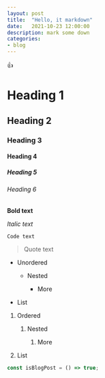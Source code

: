 ```yaml
---
layout: post
title:  "Hello, it markdown"
date:   2021-10-23 12:00:00
description: mark some down
categories:
- blog
---
```


:+1:

# Heading 1

## Heading 2

### Heading 3

#### Heading 4

##### Heading 5

###### Heading 6

**Bold text**

*Italic text*

`Code text`

> Quote text

* Unordered

  * Nested

    * More
* List

1. Ordered

   1. Nested

      1. More
2. List

```javascript
const isBlogPost = () => true;
```
